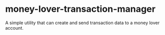 # money-lover-transaction-manager
A simple utility that can create and send transaction data to a money lover account.
